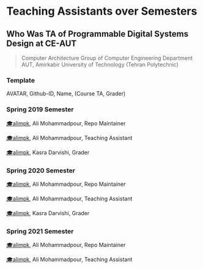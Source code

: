 # Teaching Assistants over Semesters

## Who Was TA of Programmable Digital Systems Design at CE-AUT

> Computer Architecture Group of Computer Engineering Department
> AUT, Amirkabir University of Technology (Tehran Polytechnic)

### Template

AVATAR, Github-ID, Name, (Course TA, Grader)

### Spring 2019 Semester

[:mortar_board:alimpk](https://github.com/alimpk), Ali Mohammadpour, Repo Maintainer

[:mortar_board:alimpk](https://github.com/alimpk), Ali Mohammadpour, Teaching Assistant

[:mortar_board:alimpk](https://github.com/kasra96), Kasra Darvishi, Grader

### Spring 2020 Semester

[:mortar_board:alimpk](https://github.com/alimpk), Ali Mohammadpour, Repo Maintainer

[:mortar_board:alimpk](https://github.com/alimpk), Ali Mohammadpour, Teaching Assistant

[:mortar_board:alimpk](https://github.com/kasra96), Kasra Darvishi, Grader

### Spring 2021 Semester

[:mortar_board:alimpk](https://github.com/alimpk), Ali Mohammadpour, Repo Maintainer

[:mortar_board:alimpk](https://github.com/alimpk), Ali Mohammadpour, Teaching Assistant

